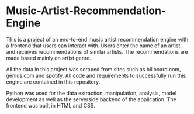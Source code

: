 # Music-Artist-Recommendation-Engine

This is a project of an end-to-end music artist recommendation engine with a frontend that users can interact with. Users enter the name of an artist and receives
recommendations of similar artists. The recommendations are made based mainly on artist genre. 

All the data in this project was scraped from sites such as billboard.com, genius.com and spotify. All code and requirements to successfully run this engine are contained
in this repository. 

Python was used for the data extraction, manipulation, analysis, model development as well as the serverside backend of the application. The frontend was built in HTML and
CSS. 

